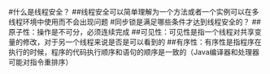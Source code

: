 #什么是线程安全？
##线程安全可以简单理解为一个方法或者一个实例可以在多线程环境中使用而不会出现问题
#同步锁是满足哪些条件才达到线程安全的？
##原子性：操作是不可分，必须连续完成
##可见性：可见性是指一个线程对共享变量的修改，对于另一个线程来说是否是可以看到的
##有序性：有序性是指程序在执行的时候，程序的代码执行顺序和语句的顺序是一致的（Java编译器和处理器可能对指令重排序）
